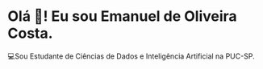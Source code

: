 # Olá 👋! Eu sou Emanuel de Oliveira Costa.

 💻Sou Estudante de Ciências de Dados e Inteligência Artificial na PUC-SP.

